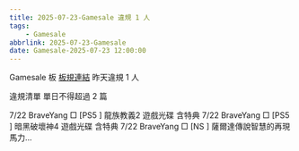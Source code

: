 ```yaml
---
title: 2025-07-23-Gamesale 違規 1 人
tags:
    - Gamesale
abbrlink: 2025-07-23-Gamesale
date: Gamesale-2025-07-23 12:00:00
---
```

Gamesale 板 [板規連結](https://www.ptt.cc/bbs/Gossiping/M.1637425085.A.07D.html)
昨天違規 1 人
<!-- more -->

違規清單
單日不得超過 2 篇

7/22 BraveYang □ [PS5 ] 龍族教義2 遊戲光碟 含特典
7/22 BraveYang □ [PS5 ] 暗黑破壞神4 遊戲光碟 含特典
7/22 BraveYang □ [NS  ] 薩爾達傳說智慧的再現 馬力…